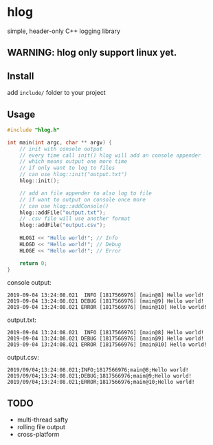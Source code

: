 # hlog

simple, header-only C++ logging library 

## WARNING: hlog only support linux yet.

## Install

add `include/` folder to your project

## Usage

``` c++
#include "hlog.h"

int main(int argc, char ** argv) {
    // init with console output
    // every time call init() hlog will add an console appender
    // which means output one more time
    // if only want to log to files
    // can use hlog::init("output.txt")
    hlog::init(); 

    // add an file appender to also log to file
    // if want to output on console once more
    // can use hlog::addConsole()
    hlog::addFile("output.txt");
    // .csv file will use another format
    hlog::addFile("output.csv");
    
    HLOGI << "Hello world!"; // Info
    HLOGD << "Hello world!"; // Debug
    HLOGE << "Hello world!"; // Error

    return 0;
}
```

console output:
```
2019-09-04 13:24:08.021  INFO [1817566976] [main@8] Hello world!
2019-09-04 13:24:08.021 DEBUG [1817566976] [main@9] Hello world!
2019-09-04 13:24:08.021 ERROR [1817566976] [main@10] Hello world!
```

output.txt:
```
2019-09-04 13:24:08.021  INFO [1817566976] [main@8] Hello world!
2019-09-04 13:24:08.021 DEBUG [1817566976] [main@9] Hello world!
2019-09-04 13:24:08.021 ERROR [1817566976] [main@10] Hello world!
```

output.csv:
```
2019/09/04;13:24:08.021;INFO;1817566976;main@8;Hello world!
2019/09/04;13:24:08.021;DEBUG;1817566976;main@9;Hello world!
2019/09/04;13:24:08.021;ERROR;1817566976;main@10;Hello world!
```

## TODO
- multi-thread safty
- rolling file output
- cross-platform